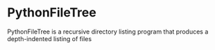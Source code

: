 # PythonFileTree
PythonFileTree is a recursive directory listing program that produces a depth-indented listing of files
